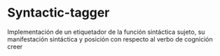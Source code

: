 # Syntactic-tagger
Implementación de un etiquetador de la función sintáctica sujeto, su manifestación sintáctica y posición con respecto al verbo de cognición creer
